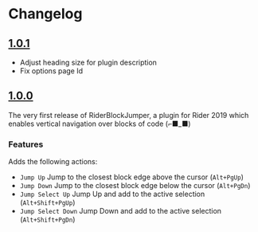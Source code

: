 # Changelog

## [1.0.1]
* Adjust heading size for plugin description 
* Fix options page Id

## [1.0.0]
The very first release of RiderBlockJumper, a plugin for Rider 2019 which enables vertical navigation over blocks of code (⌐■_■)
### Features 
Adds the following actions:

* `Jump Up` Jump to the closest block edge above the cursor (`Alt+PgUp`)
* `Jump Down` Jump to the closest block edge below the cursor (`Alt+PgDn`)
* `Jump Select Up` Jump Up and add to the active selection (`Alt+Shift+PgUp`)
* `Jump Select Down` Jump Down and add to the active selection (`Alt+Shift+PgDn`)

[1.0.1]: https://github.com/Nightro/RiderBlockJumper/releases/tag/1.0.1
[1.0.0]: https://github.com/Nightro/RiderBlockJumper/releases/tag/1.0.0
